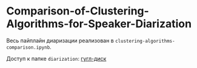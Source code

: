 # Comparison-of-Clustering-Algorithms-for-Speaker-Diarization

Весь пайплайн диаризации реализован в `clustering-algorithms-comparison.ipynb`. 

Доступ к папке `diarization`: [гугл-диск]([url](https://drive.google.com/drive/folders/1XwTrRk3Xiwn1LMaR9-HpL57ryzr19vs8?usp=sharing))
